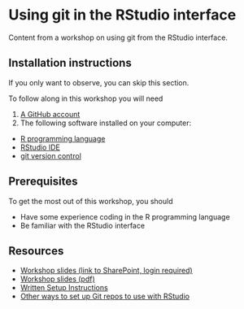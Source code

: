 # Using git in the RStudio interface
Content from a workshop on using git from the RStudio interface.

## Installation instructions
If you only want to observe, you can skip this section. 

To follow along in this workshop you will need 
1. [A GitHub account](https://docs.github.com/en/get-started/signing-up-for-github/signing-up-for-a-new-github-account)
2. The following software installed on your computer: 
  * [R programming language](https://rstudio-education.github.io/hopr/starting.html#how-to-download-and-install-r)
  *  [RStudio IDE](https://rstudio-education.github.io/hopr/starting.html#rstudio)
  *  [git version control](https://happygitwithr.com/install-git)

## Prerequisites
To get the most out of this workshop, you should
* Have some experience coding in the R programming language
* Be familiar with the RStudio interface

## Resources
* [Workshop slides (link to SharePoint, login required)](https://nuwildcat.sharepoint.com/:p:/s/NUIT-RCS/EXbNldkoUlZKgRNuSzLW6vEBth4fPovKw-IK7IfAsML63g?e=IKf46c)
* [Workshop slides (pdf)](https://github.com/nuitrcs/git-RStudio/blob/main/RStudio-git-basics.pdf)
* [Written Setup Instructions](https://sites.northwestern.edu/researchcomputing/resources/using-git-and-github-with-r-rstudio/)
* [Other ways to set up Git repos to use with RStudio](https://sites.northwestern.edu/researchcomputing/2022/05/11/git-with-rstudio-order-matters/)

